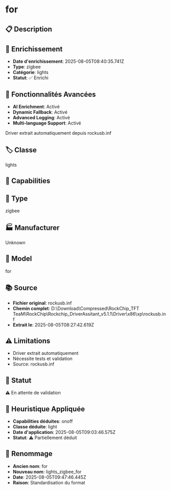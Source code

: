 # for

## 📋 Description

## 🔧 Enrichissement
- **Date d'enrichissement**: 2025-08-05T08:40:35.741Z
- **Type**: zigbee
- **Catégorie**: lights
- **Statut**: ✅ Enrichi

## 🚀 Fonctionnalités Avancées
- **AI Enrichment**: Activé
- **Dynamic Fallback**: Activé
- **Advanced Logging**: Activé
- **Multi-language Support**: Activé

Driver extrait automatiquement depuis rockusb.inf

## 🏷️ Classe
lights

## 🔧 Capabilities


## 📡 Type
zigbee

## 🏭 Manufacturer
Unknown

## 📱 Model
for

## 📚 Source
- **Fichier original**: rockusb.inf
- **Chemin complet**: D:\Download\Compressed\RockChip_TFT TeaM\RockChip\Rockchip_DriverAssitant_v5.1.1\Driver\x86\xp\rockusb.inf
- **Extrait le**: 2025-08-05T08:27:42.619Z

## ⚠️ Limitations
- Driver extrait automatiquement
- Nécessite tests et validation
- Source: rockusb.inf

## 🚀 Statut
⚠️ En attente de validation

## 🧠 Heuristique Appliquée
- **Capabilities déduites**: onoff
- **Classe déduite**: light
- **Date d'application**: 2025-08-05T09:03:46.575Z
- **Statut**: ⚠️ Partiellement déduit

## 🔄 Renommage
- **Ancien nom**: for
- **Nouveau nom**: lights_zigbee_for
- **Date**: 2025-08-05T09:47:46.445Z
- **Raison**: Standardisation du format
